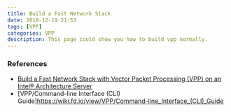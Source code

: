 ```yaml
---
title: Build a Fast Network Stack
date: 2018-12-19 21:53
tags: [VPP]
categories: VPP
description: This page could show you how to build vpp normally.
---
```


### References

- [Build a Fast Network Stack with Vector Packet Processing (VPP) on an Intel® Architecture Server](https://software.intel.com/en-us/articles/build-a-fast-network-stack-with-vpp-on-an-intel-architecture-server)
- [VPP/Command-line Interface (CLI) Guide]<https://wiki.fd.io/view/VPP/Command-line_Interface_(CLI)_Guide>

<!-- more -->
